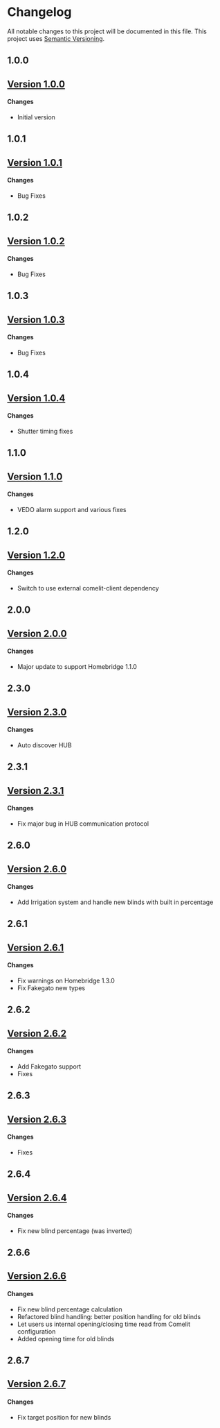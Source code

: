 # Changelog

All notable changes to this project will be documented in this file. This project uses [Semantic Versioning](https://semver.org/).

## 1.0.0

## [Version 1.0.0](https://github.com/madchicken/homebridge-comelit-hub)

#### Changes

- Initial version

## 1.0.1

## [Version 1.0.1](https://github.com/madchicken/homebridge-comelit-hub/compare/v1.0.0...v1.0.1)

#### Changes

- Bug Fixes

## 1.0.2

## [Version 1.0.2](https://github.com/madchicken/homebridge-comelit-hub/compare/v1.0.1...v1.0.2)

#### Changes

- Bug Fixes

## 1.0.3

## [Version 1.0.3](https://github.com/madchicken/homebridge-comelit-hub/compare/v1.0.2...v1.0.3)

#### Changes

- Bug Fixes

## 1.0.4

## [Version 1.0.4](https://github.com/madchicken/homebridge-comelit-hub/compare/v1.0.3...v1.0.4)

#### Changes

- Shutter timing fixes

## 1.1.0

## [Version 1.1.0](https://github.com/madchicken/homebridge-comelit-hub/compare/v1.0.4...v1.1.0)

#### Changes

- VEDO alarm support and various fixes

## 1.2.0

## [Version 1.2.0](https://github.com/madchicken/homebridge-comelit-hub/compare/v1.1.0...v1.2.0)

#### Changes

- Switch to use external comelit-client dependency

## 2.0.0

## [Version 2.0.0](https://github.com/madchicken/homebridge-comelit-hub/compare/v1.1.2...v2.0.0)

#### Changes

- Major update to support Homebridge 1.1.0

## 2.3.0

## [Version 2.3.0](https://github.com/madchicken/homebridge-comelit-hub/compare/v2.0.0...v2.3.0)

#### Changes

- Auto discover HUB

## 2.3.1

## [Version 2.3.1](https://github.com/madchicken/homebridge-comelit-hub/compare/v1.1.2...v2.0.0)

#### Changes

- Fix major bug in HUB communication protocol

## 2.6.0

## [Version 2.6.0](https://github.com/madchicken/homebridge-comelit-hub/compare/v2.3.1...v2.6.0)

#### Changes

- Add Irrigation system and handle new blinds with built in percentage

## 2.6.1

## [Version 2.6.1](https://github.com/madchicken/homebridge-comelit-hub/compare/v2.6.0...v2.6.1)

#### Changes

- Fix warnings on Homebridge 1.3.0
- Fix Fakegato new types

## 2.6.2

## [Version 2.6.2](https://github.com/madchicken/homebridge-comelit-hub/compare/v2.6.1...v2.6.2)

#### Changes

- Add Fakegato support
- Fixes

## 2.6.3

## [Version 2.6.3](https://github.com/madchicken/homebridge-comelit-hub/compare/v2.6.2...v2.6.3)

#### Changes

- Fixes

## 2.6.4

## [Version 2.6.4](https://github.com/madchicken/homebridge-comelit-hub/compare/v2.6.3...v2.6.4)

#### Changes

- Fix new blind percentage (was inverted)

## 2.6.6

## [Version 2.6.6](https://github.com/madchicken/homebridge-comelit-hub/compare/v2.6.4...v2.6.5)

#### Changes

- Fix new blind percentage calculation
- Refactored blind handling: better position handling for old blinds
- Let users us internal opening/closing time read from Comelit configuration
- Added opening time for old blinds

## 2.6.7

## [Version 2.6.7](https://github.com/madchicken/homebridge-comelit-hub/compare/v2.6.5...v2.6.7)

#### Changes

- Fix target position for new blinds
